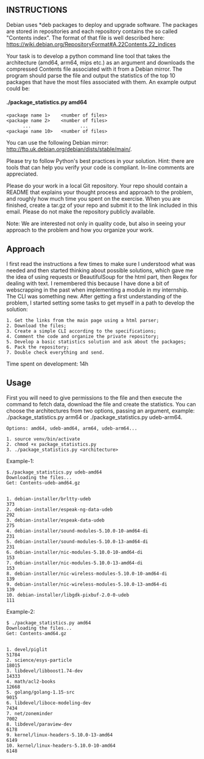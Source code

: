 ## INSTRUCTIONS 

Debian uses *deb packages to deploy and upgrade software. The packages are stored in repositories and each repository contains the so called "Contents index". The format of that file is well described here: https://wiki.debian.org/RepositoryFormat#A.22Contents.22_indices

 

Your task is to develop a python command line tool that takes the architecture (amd64, arm64, mips etc.) as an argument and downloads the compressed Contents file associated with it from a Debian mirror. The program should parse the file and output the statistics of the top 10 packages that have the most files associated with them. An example output could be:

 

#### ./package_statistics.py amd64
 

    <package name 1>    <number of files>
    <package name 2>    <number of files>
          ...                  ...
    <package name 10>   <number of files>
 
   

You can use the following Debian mirror:   http://ftp.uk.debian.org/debian/dists/stable/main/. 

Please try to follow Python's best practices in your solution. Hint: there are tools that can help you verify your code is compliant. In-line comments are appreciated.

Please do your work in a local Git repository. Your repo should contain a README that explains your thought process and approach to the problem, and roughly how much time you spent on the exercise. When you are finished, create a tar.gz of your repo and submit it to the link included in this email. Please do not make the repository publicly available.
 
Note: We are interested not only in quality code, but also in seeing your approach to the problem and how you organize your work.

## Approach

I first read the instructions a few times to make sure I understood what was needed and then started thinking about possible solutions, which gave me the idea of using requests or BeautifulSoup for the html part, then Regex for dealing with text. I remembered this because I have done a bit of webscrapping in the past when implementing a module in my internship. The CLI was something new. After getting a first understanding of the problem, I started setting some tasks to get myself in a path to develop the solution:

    1. Get the links from the main page using a html parser;
    2. Download the files;
    3. Create a simple CLI according to the specifications;
    4. Comment the code and organize the private repository;
    5. Develop a basic statistics solution and ask about the packages;
    6. Pack the repository;
    7. Double check everything and send.
    
Time spent on development: 14h
    
## Usage

First you will need to give permissions to the file and then execute the command to fetch data, download the file and create the statistics. You can choose the architectures from two options, passing an argument, example: ./package_statistics.py arm64 or ./package_statistics.py udeb-arm64.

    Options: amd64, udeb-amd64, arm64, udeb-arm64...
    
    1. source venv/bin/activate
    2. chmod +x package_statistics.py
    3. ./package_statistics.py <architecture>
    
Example-1:

    $./package_statistics.py udeb-amd64
    Downloading the files...
    Get: Contents-udeb-amd64.gz


    1. debian-installer/brltty-udeb                                 	373
    2. debian-installer/espeak-ng-data-udeb                         	292
    3. debian-installer/espeak-data-udeb                            	275
    4. debian-installer/sound-modules-5.10.0-10-amd64-di            	231
    5. debian-installer/sound-modules-5.10.0-13-amd64-di            	231
    6. debian-installer/nic-modules-5.10.0-10-amd64-di              	153
    7. debian-installer/nic-modules-5.10.0-13-amd64-di              	153
    8. debian-installer/nic-wireless-modules-5.10.0-10-amd64-di     	139
    9. debian-installer/nic-wireless-modules-5.10.0-13-amd64-di     	139
    10. debian-installer/libgdk-pixbuf-2.0-0-udeb                    	111
    
 Example-2:
    
    $ ./package_statistics.py amd64
    Downloading the files...
    Get: Contents-amd64.gz


    1. devel/piglit                                                 	51784
    2. science/esys-particle                                        	18015
    3. libdevel/libboost1.74-dev                                    	14333
    4. math/acl2-books                                              	12668
    5. golang/golang-1.15-src                                       	9015
    6. libdevel/liboce-modeling-dev                                 	7434
    7. net/zoneminder                                               	7002
    8. libdevel/paraview-dev                                        	6178
    9. kernel/linux-headers-5.10.0-13-amd64                         	6149
    10. kernel/linux-headers-5.10.0-10-amd64                         	6148
